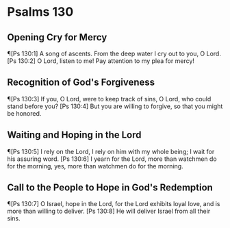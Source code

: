 # Psalms 130

## Opening Cry for Mercy
¶[Ps 130:1] A song of ascents. From the deep water I cry out to you, O Lord.
[Ps 130:2] O Lord, listen to me! Pay attention to my plea for mercy!

## Recognition of God's Forgiveness
¶[Ps 130:3] If you, O Lord, were to keep track of sins, O Lord, who could stand before you?
[Ps 130:4] But you are willing to forgive, so that you might be honored.

## Waiting and Hoping in the Lord
¶[Ps 130:5] I rely on the Lord, I rely on him with my whole being; I wait for his assuring word.
[Ps 130:6] I yearn for the Lord, more than watchmen do for the morning, yes, more than watchmen do for the morning.

## Call to the People to Hope in God's Redemption
¶[Ps 130:7] O Israel, hope in the Lord, for the Lord exhibits loyal love, and is more than willing to deliver.
[Ps 130:8] He will deliver Israel from all their sins.

